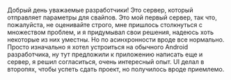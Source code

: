 Добрый день уважаемые разработчики!
Это сервер, который отправляет параметры для свайпов.
Это мой первый сервер, так что, пожалуйста, не оценивайте строго, мне пришлось столкнуться с множеством проблем, и я придумывал свои решения, надеюсь хоть некоторые из них уместны. Но по асинхронности вроде все нормально.
Просто изначально я хотел устроиться на обычного Android разработчика, ну тут предложили к приложению написать еще и сервер, я решил согласиться, очень интересный опыт.
UI делал в второпях, чтобы успеть сдать проект, но получилось вроде приемлемо.
